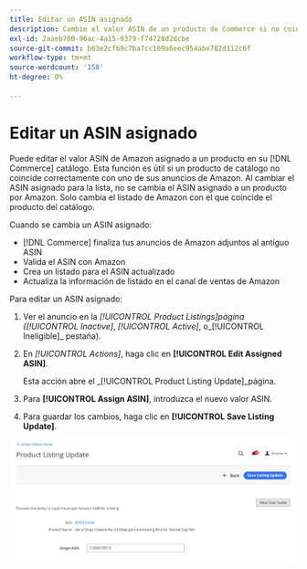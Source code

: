 ```yaml
---
title: Editar un ASIN asignado
description: Cambie el valor ASIN de un producto de Commerce si no coincide correctamente con uno de sus anuncios de Amazon.
exl-id: 2aaeb700-96ac-4a15-9379-f74728d2dcbe
source-git-commit: b63e2cfb9c7ba7cc169a6eec954abe782d112c6f
workflow-type: tm+mt
source-wordcount: '158'
ht-degree: 0%

---
```


# Editar un ASIN asignado

Puede editar el valor ASIN de Amazon asignado a un producto en su [!DNL Commerce] catálogo. Esta función es útil si un producto de catálogo no coincide correctamente con uno de sus anuncios de Amazon. Al cambiar el ASIN asignado para la lista, no se cambia el ASIN asignado a un producto por Amazon. Solo cambia el listado de Amazon con el que coincide el producto del catálogo.

Cuando se cambia un ASIN asignado:

- [!DNL Commerce] finaliza tus anuncios de Amazon adjuntos al antiguo ASIN
- Valida el ASIN con Amazon
- Crea un listado para el ASIN actualizado
- Actualiza la información de listado en el canal de ventas de Amazon

Para editar un ASIN asignado:

1. Ver el anuncio en la _[!UICONTROL Product Listings]_página (_[!UICONTROL Inactive]_, _[!UICONTROL Active]_, o_[!UICONTROL Ineligible]_ pestaña).

1. En _[!UICONTROL Actions]_, haga clic en **[!UICONTROL Edit Assigned ASIN]**.

   Esta acción abre el _[!UICONTROL Product Listing Update]_página.

1. Para **[!UICONTROL Assign ASIN]**, introduzca el nuevo valor ASIN.

1. Para guardar los cambios, haga clic en **[!UICONTROL Save Listing Update]**.

![Editar un ASIN asignado](assets/amazon-assigned-asin-edit.png)
